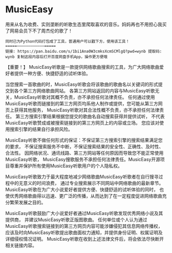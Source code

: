 # MusicEasy
用来从名为收费、实则垄断的听歌生态里爬取喜欢的音乐。妈妈再也不用担心我买了网易会员下不了周杰伦的歌了！

~~~~~~~~~~~~~~~
同时已为Python代码打包成了工具，普通用户可以戳下方，使用该工具！
=====————————————=====
链接: https://pan.baidu.com/s/1bi1Ana0W3cmksXcmSCMlgQ?pwd=wynb 提取码: wynb 复制这段内容后打开百度网盘手机App，操作更方便哦
~~~~~~~~~~~~~~~

【重要！】
MusicEasy听歌是一款提供网络歌曲搜索的工具，为广大网络歌曲爱好者提供一种方便、快捷舒适的试听体验。

当您搜索一首歌曲的时，MusicEasy听歌会将该歌曲的歌曲名以关键词的形式提交到各个第三方网络歌曲网站。 各第三方网站返回的内容与MusicEasy听歌无关，MusicEasy听歌对其概不负责，亦不承担任何法律责任。 任何通过使用MusicEasy听歌而链接到的第三方网页均系他人制作或提供，您可能从第三方网页上获得其他服务， MusicEasy听歌对其合法性概不负责，亦不承担任何法律责任。 第三方搜索引擎结果根据您提交的歌曲名自动搜索获得并提供试听， 不代表MusicEasy听歌赞成或被搜索链接到的第三方网页上的内容或立场。 您应该对使用搜索引擎的结果自行承担风险。

MusicEasy听歌不做任何形式的保证：不保证第三方搜索引擎的搜索结果满足您的要求， 不保证搜索服务不中断，不保证搜索结果的安全性、正确性、及时性、合法性。 因网络状况、通讯线路、第三方网站等任何原因而导致您不能正常使用MusicEasy听歌， MusicEasy搜歌服务不承担任何法律责任。MusicEasy开源项目尊重并保护所有使用MusicEasy听歌用户的个人隐私权。

MusicEasy听歌致力于最大程度地减少网络歌曲MusicEasy听歌者在自行搜寻过程中的无意义的时间浪费， 通过专业搜索展示不同网站中网络歌曲的最新章节。 MusicEasy听歌在为广大小说爱好者提供方便、快捷舒适的试听体验的同时， 也使优秀网络歌曲得以迅速、更广泛的传播，从而达到了在一定程度促进网络歌曲充分繁荣发展之目的。

MusicEasy听歌鼓励广大小说爱好者通过MusicEasy听歌发现优秀网络小说及其提供商， 并建议MusicEasy听歌正版图歌曲。 任何单位或个人认为通过MusicEasy听歌搜索链接到的第三方网页内容可能涉嫌侵犯其信息网络传播权， 应该及时向MusicEasy听歌提出歌曲面权力通知，并提供身份证明、权属证明及详细侵权情况证明。 MusicEasy听歌在收到上述法律文件后，将会依法尽快断开相关链接内容。
